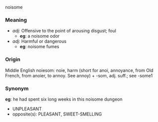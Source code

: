 noisome
### Meaning
+ _adj_: Offensive to the point of arousing disgust; foul
    + __eg__: a noisome odor
+ _adj_: Harmful or dangerous
    + __eg__: noisome fumes

### Origin

Middle English noiesom: noie, harm (short for anoi, annoyance, from Old French, from anoier, to annoy. See annoy) + -som, adj. suff.; see -some1

### Synonym

__eg__: he had spent six long weeks in this noisome dungeon

+ UNPLEASANT
+ opposite(s): PLEASANT, SWEET-SMELLING


